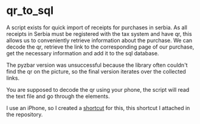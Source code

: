 # qr_to_sql

A script exists for quick import of receipts for purchases in serbia. As all receipts in Serbia must be registered with the tax system and have qr, this allows us to conveniently retrieve information about the purchase. We can decode the qr, retrieve the link to the corresponding page of our purchase, get the necessary information and add it to the sql database.

The pyzbar version was unsuccessful because the library often couldn't find the qr on the picture, so the final version iterates over the collected links.

You are supposed to decode the qr using your phone, the script will read the text file and go through the elements.

I use an iPhone, so I created a [shortcut](qr_to_sql.shortcut) for this, this shortcut I attached in the repository.

